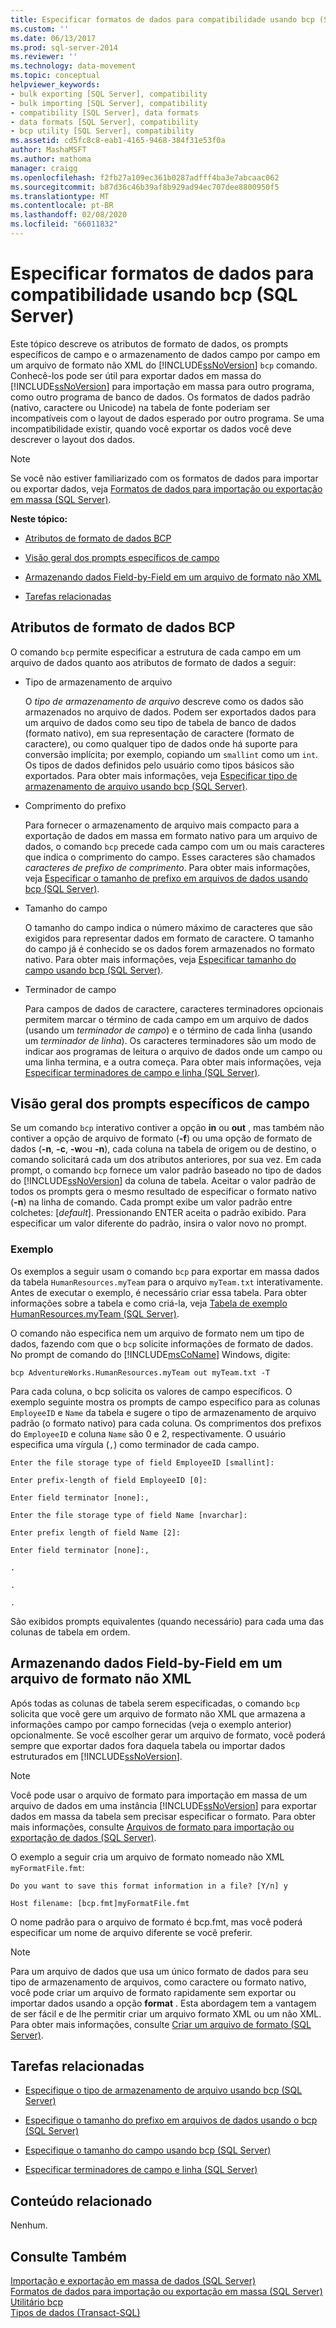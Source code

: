 ```yaml
---
title: Especificar formatos de dados para compatibilidade usando bcp (SQL Server) | Microsoft Docs
ms.custom: ''
ms.date: 06/13/2017
ms.prod: sql-server-2014
ms.reviewer: ''
ms.technology: data-movement
ms.topic: conceptual
helpviewer_keywords:
- bulk exporting [SQL Server], compatibility
- bulk importing [SQL Server], compatibility
- compatibility [SQL Server], data formats
- data formats [SQL Server], compatibility
- bcp utility [SQL Server], compatibility
ms.assetid: cd5fc8c8-eab1-4165-9468-384f31e53f0a
author: MashaMSFT
ms.author: mathoma
manager: craigg
ms.openlocfilehash: f2fb27a109ec361b0287adfff4ba3e7abcaac062
ms.sourcegitcommit: b87d36c46b39af8b929ad94ec707dee8800950f5
ms.translationtype: MT
ms.contentlocale: pt-BR
ms.lasthandoff: 02/08/2020
ms.locfileid: "66011832"
---
```

# <a name="specify-data-formats-for-compatibility-when-using-bcp-sql-server"></a>Especificar formatos de dados para compatibilidade usando bcp (SQL Server)
  Este tópico descreve os atributos de formato de dados, os prompts específicos de campo e o armazenamento de dados campo por campo em um arquivo de formato não XML do [!INCLUDE[ssNoVersion](../../includes/ssnoversion-md.md)] `bcp` comando. Conhecê-los pode ser útil para exportar dados em massa do [!INCLUDE[ssNoVersion](../../includes/ssnoversion-md.md)] para importação em massa para outro programa, como outro programa de banco de dados. Os formatos de dados padrão (nativo, caractere ou Unicode) na tabela de fonte poderiam ser incompatíveis com o layout de dados esperado por outro programa. Se uma incompatibilidade existir, quando você exportar os dados você deve descrever o layout dos dados.  
  
> [!NOTE]  
>  Se você não estiver familiarizado com os formatos de dados para importar ou exportar dados, veja [Formatos de dados para importação ou exportação em massa &#40;SQL Server&#41;](data-formats-for-bulk-import-or-bulk-export-sql-server.md).  
  
 **Neste tópico:**  
  
-   [Atributos de formato de dados BCP](#bcpDataFormatAttr)  
  
-   [Visão geral dos prompts específicos de campo](#FieldSpecificPrompts)  
  
-   [Armazenando dados Field-by-Field em um arquivo de formato não XML](#FieldByFieldNonXmlFF)  
  
-   [Tarefas relacionadas](#RelatedTasks)  
  
##  <a name="bcpDataFormatAttr"></a>Atributos de formato de dados BCP  
 O comando `bcp` permite especificar a estrutura de cada campo em um arquivo de dados quanto aos atributos de formato de dados a seguir:  
  
-   Tipo de armazenamento de arquivo  
  
     O *tipo de armazenamento de arquivo* descreve como os dados são armazenados no arquivo de dados. Podem ser exportados dados para um arquivo de dados como seu tipo de tabela de banco de dados (formato nativo), em sua representação de caractere (formato de caractere), ou como qualquer tipo de dados onde há suporte para conversão implícita; por exemplo, copiando um `smallint` como um `int`. Os tipos de dados definidos pelo usuário como tipos básicos são exportados. Para obter mais informações, veja [Especificar tipo de armazenamento de arquivo usando bcp &#40;SQL Server&#41;](specify-file-storage-type-by-using-bcp-sql-server.md).  
  
-   Comprimento do prefixo  
  
     Para fornecer o armazenamento de arquivo mais compacto para a exportação de dados em massa em formato nativo para um arquivo de dados, o comando `bcp` precede cada campo com um ou mais caracteres que indica o comprimento do campo. Esses caracteres são chamados *caracteres de prefixo de comprimento*. Para obter mais informações, veja [Especificar o tamanho de prefixo em arquivos de dados usando bcp &#40;SQL Server&#41;](specify-prefix-length-in-data-files-by-using-bcp-sql-server.md).  
  
-   Tamanho do campo  
  
     O tamanho do campo indica o número máximo de caracteres que são exigidos para representar dados em formato de caractere. O tamanho do campo já é conhecido se os dados forem armazenados no formato nativo. Para obter mais informações, veja [Especificar tamanho do campo usando bcp &#40;SQL Server&#41;](specify-field-length-by-using-bcp-sql-server.md).  
  
-   Terminador de campo  
  
     Para campos de dados de caractere, caracteres terminadores opcionais permitem marcar o término de cada campo em um arquivo de dados (usando um *terminador de campo*) e o término de cada linha (usando um *terminador de linha*). Os caracteres terminadores são um modo de indicar aos programas de leitura o arquivo de dados onde um campo ou uma linha termina, e a outra começa. Para obter mais informações, veja [Especificar terminadores de campo e linha &#40;SQL Server&#41;](specify-field-and-row-terminators-sql-server.md).  
  
##  <a name="FieldSpecificPrompts"></a>Visão geral dos prompts específicos de campo  
 Se um comando `bcp` interativo contiver a opção **in** ou **out** , mas também não contiver a opção de arquivo de formato (**-f**) ou uma opção de formato de dados (**-n**, **-c**, **-w**ou **-n**), cada coluna na tabela de origem ou de destino, o comando solicitará cada um dos atributos anteriores, por sua vez. Em cada prompt, o comando `bcp` fornece um valor padrão baseado no tipo de dados do [!INCLUDE[ssNoVersion](../../includes/ssnoversion-md.md)] da coluna de tabela. Aceitar o valor padrão de todos os prompts gera o mesmo resultado de especificar o formato nativo (**-n**) na linha de comando. Cada prompt exibe um valor padrão entre colchetes: [*default*]. Pressionando ENTER aceita o padrão exibido. Para especificar um valor diferente do padrão, insira o valor novo no prompt.  
  
### <a name="example"></a>Exemplo  
 Os exemplos a seguir usam o comando `bcp` para exportar em massa dados da tabela `HumanResources.myTeam` para o arquivo `myTeam.txt` interativamente. Antes de executar o exemplo, é necessário criar essa tabela. Para obter informações sobre a tabela e como criá-la, veja [Tabela de exemplo HumanResources.myTeam &#40;SQL Server&#41;](humanresources-myteam-sample-table-sql-server.md).  
  
 O comando não especifica nem um arquivo de formato nem um tipo de dados, fazendo com que o `bcp` solicite informações de formato de dados. No prompt de comando do [!INCLUDE[msCoName](../../includes/msconame-md.md)] Windows, digite:  
  
```  
bcp AdventureWorks.HumanResources.myTeam out myTeam.txt -T  
```  
  
 Para cada coluna, o bcp solicita os valores de campo específicos. O exemplo seguinte mostra os prompts de campo especifico para as colunas `EmployeeID` e `Name` da tabela e sugere o tipo de armazenamento de arquivo padrão (o formato nativo) para cada coluna. Os comprimentos dos prefixos do `EmployeeID` e coluna `Name` são 0 e 2, respectivamente. O usuário especifica uma vírgula (`,`) como terminador de cada campo.  
  
 `Enter the file storage type of field EmployeeID [smallint]:`  
  
 `Enter prefix-length of field EmployeeID [0]:`  
  
 `Enter field terminator [none]:,`  
  
 `Enter the file storage type of field Name [nvarchar]:`  
  
 `Enter prefix length of field Name [2]:`  
  
 `Enter field terminator [none]:,`  
  
 `.`  
  
 `.`  
  
 `.`  
  
 São exibidos prompts equivalentes (quando necessário) para cada uma das colunas de tabela em ordem.  
  
##  <a name="FieldByFieldNonXmlFF"></a>Armazenando dados Field-by-Field em um arquivo de formato não XML  
 Após todas as colunas de tabela serem especificadas, o comando `bcp` solicita que você gere um arquivo de formato não XML que armazena a informações campo por campo fornecidas (veja o exemplo anterior) opcionalmente. Se você escolher gerar um arquivo de formato, você poderá sempre que exportar dados fora daquela tabela ou importar dados estruturados em [!INCLUDE[ssNoVersion](../../includes/ssnoversion-md.md)].  
  
> [!NOTE]  
>  Você pode usar o arquivo de formato para importação em massa de um arquivo de dados em uma instância [!INCLUDE[ssNoVersion](../../includes/ssnoversion-md.md)] para exportar dados em massa da tabela sem precisar especificar o formato. Para obter mais informações, consulte [Arquivos de formato para importação ou exportação de dados &#40;SQL Server&#41;](format-files-for-importing-or-exporting-data-sql-server.md).  
  
 O exemplo a seguir cria um arquivo de formato nomeado não XML `myFormatFile.fmt`:  
  
 `Do you want to save this format information in a file? [Y/n] y`  
  
 `Host filename: [bcp.fmt]myFormatFile.fmt`  
  
 O nome padrão para o arquivo de formato é bcp.fmt, mas você poderá especificar um nome de arquivo diferente se você preferir.  
  
> [!NOTE]  
>  Para um arquivo de dados que usa um único formato de dados para seu tipo de armazenamento de arquivos, como caractere ou formato nativo, você pode criar um arquivo de formato rapidamente sem exportar ou importar dados usando a opção **format** . Esta abordagem tem a vantagem de ser fácil e de lhe permitir criar um arquivo formato XML ou um não XML. Para obter mais informações, consulte [Criar um arquivo de formato &#40;SQL Server&#41;](create-a-format-file-sql-server.md).  
  
##  <a name="RelatedTasks"></a> Tarefas relacionadas  
  
-   [Especifique o tipo de armazenamento de arquivo usando bcp &#40;SQL Server&#41;](specify-file-storage-type-by-using-bcp-sql-server.md)  
  
-   [Especifique o tamanho do prefixo em arquivos de dados usando o bcp &#40;SQL Server&#41;](specify-prefix-length-in-data-files-by-using-bcp-sql-server.md)  
  
-   [Especifique o tamanho do campo usando bcp &#40;SQL Server&#41;](specify-field-length-by-using-bcp-sql-server.md)  
  
-   [Especificar terminadores de campo e linha &#40;SQL Server&#41;](specify-field-and-row-terminators-sql-server.md)  
  
## <a name="related-content"></a>Conteúdo relacionado  
 Nenhum.  
  
## <a name="see-also"></a>Consulte Também  
 [Importação e exportação em massa de dados &#40;SQL Server&#41;](bulk-import-and-export-of-data-sql-server.md)   
 [Formatos de dados para importação ou exportação em massa &#40;SQL Server&#41;](data-formats-for-bulk-import-or-bulk-export-sql-server.md)   
 [Utilitário bcp](../../tools/bcp-utility.md)   
 [Tipos de dados &#40;Transact-SQL&#41;](/sql/t-sql/data-types/data-types-transact-sql)  
  
  
